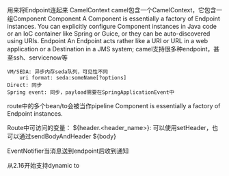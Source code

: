 用来将Endpoint连起来
CamelContext
    camel包含一个CamelContext，它包含一组Component
Component
    A Component is essentially a factory of Endpoint instances.
    You can explicitly configure Component instances in Java code or an IoC container
    like Spring or Guice, or they can be auto-discovered using URIs.
Endpoint
    An Endpoint acts rather like a URI or URL in a web application or a
    Destination in a JMS system;
    camel支持很多种endpoint，甚至ssh、servicenow等

    VM/SEDA: 异步内存seda队列，可见性不同
        uri format: seda:someName[?options]
    Direct: 同步
    Spring event: 同步，payload需要在SpringApplicationEvent中
route中的多个bean/to会被当作pipeline
Component is essentially a factory of Endpoint instances.

Route中可访问的变量：
    ${header.<header_name>}: 可以使用setHeader，也可以通过sendBodyAndHeader
    ${body}

EventNotifier当消息送到endpoint后收到通知

从2.16开始支持dynamic to
